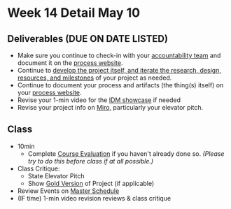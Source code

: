 # Week 14 Detail May 10

## Deliverables \(DUE ON DATE LISTED\)

* Make sure you continue to check-in with your [accountability team](../assignments/accountability_partner.md) and document it on the [process website](../website.md).
* Continue to [develop the project itself, and iterate the research, design, resources, and milestones](../project_plan/) of your project as needed.
* Continue to document your process and artifacts \(the thing\(s\) itself\) on your [process website](../website.md).
* Revise your 1-min video for the [IDM showcase](../critiques-demos-presentations-and-exhibition/idm_showcase.md) if needed
* Revise your project info on [Miro](https://miro.com/app/board/o9J_lUislM0=/), particularly your elevator pitch. 

## Class

* 10min
  * Complete [Course Evaluation](../assignments/course_evaluation.md) if you haven't already done so. _\(Please try to do this before class if at all possible.\)_
* Class Critique:
  * State Elevator Pitch
  * Show [Gold Version](../project_plan/project_versions.md) of Project \(if applicable\)
* Review Events on [Master Schedule](./)
* \(IF time\) 1-min video revision reviews & class critique

